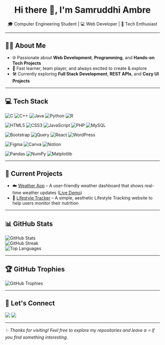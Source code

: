 <h1 align="center">Hi there 👋, I'm Samruddhi Ambre</h1>
<p align="center">🎓 Computer Engineering Student | 💻 Web Developer | 🌟 Tech Enthusiast</p>

---

## 🧑‍💻 About Me

- 🌐 Passionate about **Web Development**, **Programming**, and **Hands-on Tech Projects**
- 🚀 Fast learner, team player, and always excited to create & explore
- 🛠️ Currently exploring **Full Stack Development**, **REST APIs**, and **Cozy UI Projects**

---

## 💻 Tech Stack

![C](https://img.shields.io/badge/c-%2300599C.svg?style=for-the-badge&logo=c&logoColor=white)
![C++](https://img.shields.io/badge/c++-%2300599C.svg?style=for-the-badge&logo=c%2B%2B&logoColor=white)
![Java](https://img.shields.io/badge/java-%23ED8B00.svg?style=for-the-badge&logo=openjdk&logoColor=white)
![Python](https://img.shields.io/badge/python-3670A0?style=for-the-badge&logo=python&logoColor=ffdd54)
![R](https://img.shields.io/badge/r-%23276DC3.svg?style=for-the-badge&logo=r&logoColor=white)

![HTML5](https://img.shields.io/badge/html5-%23E34F26.svg?style=for-the-badge&logo=html5&logoColor=white)
![CSS3](https://img.shields.io/badge/css3-%231572B6.svg?style=for-the-badge&logo=css3&logoColor=white)
![JavaScript](https://img.shields.io/badge/javascript-%23323330.svg?style=for-the-badge&logo=javascript&logoColor=%23F7DF1E)
![PHP](https://img.shields.io/badge/php-%23777BB4.svg?style=for-the-badge&logo=php&logoColor=white)
![MySQL](https://img.shields.io/badge/mysql-4479A1.svg?style=for-the-badge&logo=mysql&logoColor=white)

![Bootstrap](https://img.shields.io/badge/bootstrap-%238511FA.svg?style=for-the-badge&logo=bootstrap&logoColor=white)
![jQuery](https://img.shields.io/badge/jquery-%230769AD.svg?style=for-the-badge&logo=jquery&logoColor=white)
![React](https://img.shields.io/badge/react-%2320232a.svg?style=for-the-badge&logo=react&logoColor=%2361DAFB)
![WordPress](https://img.shields.io/badge/WordPress-%23117AC9.svg?style=for-the-badge&logo=WordPress&logoColor=white)

![Figma](https://img.shields.io/badge/figma-%23F24E1E.svg?style=for-the-badge&logo=figma&logoColor=white)
![Canva](https://img.shields.io/badge/Canva-%2300C4CC.svg?style=for-the-badge&logo=Canva&logoColor=white)
![Notion](https://img.shields.io/badge/Notion-%23000000.svg?style=for-the-badge&logo=notion&logoColor=white)

![Pandas](https://img.shields.io/badge/pandas-%23150458.svg?style=for-the-badge&logo=pandas&logoColor=white)
![NumPy](https://img.shields.io/badge/numpy-%23013243.svg?style=for-the-badge&logo=numpy&logoColor=white)
![Matplotlib](https://img.shields.io/badge/Matplotlib-%23ffffff.svg?style=for-the-badge&logo=Matplotlib&logoColor=black)

---

## 🌱 Current Projects
- ☁️ [Weather App](https://github.com/SamruddhiAmbre/Weather-App) – A user-friendly weather dashboard that shows real-time weather updates  ([Live Demo](https://samruddhiambre.github.io/Weather-App/))
- 💫 [Lifestyle Tracker](https://github.com/SamruddhiAmbre/TracKAndThrive) – A simple, aesthetic Lifestyle Tracking website to help users monitor their nutrition 

---

## 📊 GitHub Stats

<p>
  <img src="https://github-readme-stats.vercel.app/api?username=SamruddhiAmbre&theme=nightowl&hide_border=false&include_all_commits=false&count_private=false" alt="GitHub Stats" />
  <br/>
  <img src="https://nirzak-streak-stats.vercel.app/?user=SamruddhiAmbre&theme=nightowl&hide_border=false" alt="GitHub Streak" />
  <br/>
  <img src="https://github-readme-stats.vercel.app/api/top-langs/?username=SamruddhiAmbre&theme=nightowl&hide_border=false&layout=compact" alt="Top Languages" />
</p>

---

## 🏆 GitHub Trophies

<p>
  <img src="https://github-profile-trophy.vercel.app/?username=SamruddhiAmbre&theme=radical&no-frame=false&no-bg=true&margin-w=4" alt="GitHub Trophies" />
</p>

---

## 🤝 Let's Connect

<p>
  <a href="mailto:sam.ambre2211@gmail.com"><img src="https://img.shields.io/badge/Email-D14836?style=flat&logo=gmail&logoColor=white" /></a>
  <a href="https://www.linkedin.com/in/samruddhi-ambre-40a9aa286/"><img src="https://img.shields.io/badge/LinkedIn-0077B5?style=flat&logo=linkedin&logoColor=white" /></a>
</p>

---

<p>
  <em>✨ Thanks for visiting! Feel free to explore my repositories and leave a ⭐ if you find something interesting.</em>
</p>
